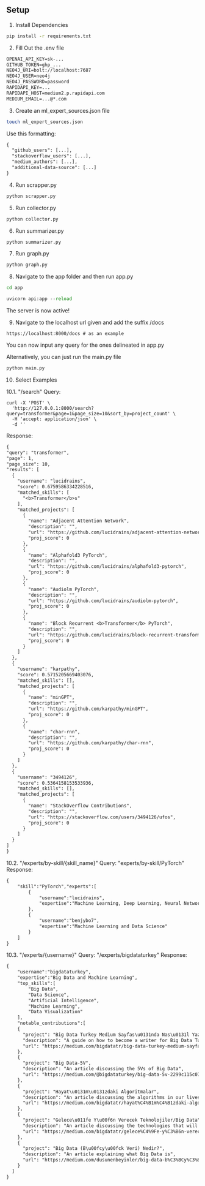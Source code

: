 ## Setup

1. Install Dependencies
```bash
pip install -r requirements.txt
```

2. Fill Out the .env file
```txt
OPENAI_API_KEY=sk-...
GITHUB_TOKEN=ghp_...
NEO4J_URI=bolt://localhost:7687
NEO4J_USER=neo4j
NEO4J_PASSWORD=password
RAPIDAPI_KEY=...
RAPIDAPI_HOST=medium2.p.rapidapi.com
MEDIUM_EMAIL=...@*.com
```

3. Create an ml_expert_sources.json file
```bash
touch ml_expert_sources.json
```

Use this formatting:
```txt
{
  "github_users": [...],
  "stackoverflow_users": [...],
  "medium_authors": [...],
  "additional-data-source": [...]
}
```

4. Run scrapper.py
```python
python scrapper.py
```

5. Run collector.py
```python
python collector.py
```

6. Run summarizer.py
```python
python summarizer.py
```

7. Run graph.py
```python
python graph.py
```

8. Navigate to the app folder and then run app.py
```bash
cd app
```
```python
uvicorn api:app --reload
```

The server is now active!

9. Navigate to the localhost url given and add the suffix /docs
```
https://localhost:8000/docs # as an example
```
You can now input any query for the ones delineated in app.py

Alternatively, you can just run the main.py file
```python
python main.py
```

10. Select Examples

10.1. "/search"
Query:
```curl
curl -X 'POST' \
  'http://127.0.0.1:8000/search?query=transformer&page=1&page_size=10&sort_by=project_count' \
  -H 'accept: application/json' \
  -d ''
  ```
  Response:
  ```txt
  {
  "query": "transformer",
  "page": 1,
  "page_size": 10,
  "results": [
    {
      "username": "lucidrains",
      "score": 0.6759586334228516,
      "matched_skills": [
        "<b>Transformer</b>s"
      ],
      "matched_projects": [
        {
          "name": "Adjacent Attention Network",
          "description": "",
          "url": "https://github.com/lucidrains/adjacent-attention-network",
          "proj_score": 0
        },
        {
          "name": "Alphafold3 PyTorch",
          "description": "",
          "url": "https://github.com/lucidrains/alphafold3-pytorch",
          "proj_score": 0
        },
        {
          "name": "Audiolm PyTorch",
          "description": "",
          "url": "https://github.com/lucidrains/audiolm-pytorch",
          "proj_score": 0
        },
        {
          "name": "Block Recurrent <b>Transformer</b> PyTorch",
          "description": "",
          "url": "https://github.com/lucidrains/block-recurrent-transformer-pytorch",
          "proj_score": 0
        }
      ]
    },
    {
      "username": "karpathy",
      "score": 0.5715205669403076,
      "matched_skills": [],
      "matched_projects": [
        {
          "name": "minGPT",
          "description": "",
          "url": "https://github.com/karpathy/minGPT",
          "proj_score": 0
        },
        {
          "name": "char-rnn",
          "description": "",
          "url": "https://github.com/karpathy/char-rnn",
          "proj_score": 0
        }
      ]
    },
    {
      "username": "3494126",
      "score": 0.5364158153533936,
      "matched_skills": [],
      "matched_projects": [
        {
          "name": "StackOverflow Contributions",
          "description": "",
          "url": "https://stackoverflow.com/users/3494126/ufos",
          "proj_score": 0
        }
      ]
    }
  ]
}
```

10.2. "/experts/by-skill/{skill_name}"
Query: "experts/by-skill/PyTorch"
Response: 
```txt
{
    "skill":"PyTorch","experts":[
        {
            "username":"lucidrains",
            "expertise":"Machine Learning, Deep Learning, Neural Networks"
        }, 
        {
            "username":"benjybo7",
            "expertise":"Machine Learning and Data Science"
        }
    ]
}
```

10.3. "/experts/{username}"
Query: "/experts/bigdataturkey"
Response: 
```txt
{
    "username":"bigdataturkey",
    "expertise":"Big Data and Machine Learning",
    "top_skills":[
        "Big Data", 
        "Data Science", 
        "Artificial Intelligence", 
        "Machine Learning",
        "Data Visualization"
    ],
    "notable_contributions":[
    {
      "project": "Big Data Turkey Medium Sayfas\u0131nda Nas\u0131l Yazar Olunur",
      "description": "A guide on how to become a writer for Big Data Turkey on Medium",
      "url": "https://medium.com/bigdatatr/big-data-turkey-medium-sayfas%C4%B1nda-nas%C4%B1l-yazar-olunur-7f8e57572bd3"
    },
    {
      "project": "Big Data-5V",
      "description": "An article discussing the 5Vs of Big Data",
      "url": "https://medium.com/@bigdataturkey/big-data-5v-2299c115c077"
    },
    {
      "project": "Hayat\u0131m\u0131zdaki Algoritmalar",
      "description": "An article discussing the algorithms in our lives",
      "url": "https://medium.com/bigdatatr/hayat%C4%B1m%C4%B1zdaki-algoritmalar-ee423e85edfa"
    },
    {
      "project": "Gelece\u011fe Y\u00f6n Verecek Teknolojiler/Big Data",
      "description": "An article discussing the technologies that will shape the future, focusing on Big Data",
      "url": "https://medium.com/bigdatatr/gelece%C4%9Fe-y%C3%B6n-verecek-teknolojiler-big-data-796296d32291"
    },
    {
      "project": "Big Data (B\u00fcy\u00fck Veri) Nedir?",
      "description": "An article explaining what Big Data is",
      "url": "https://medium.com/dusunenbeyinler/big-data-b%C3%BCy%C3%BCk-veri-analizi-d53d8f8ab52b"
    }
  ]
}
```